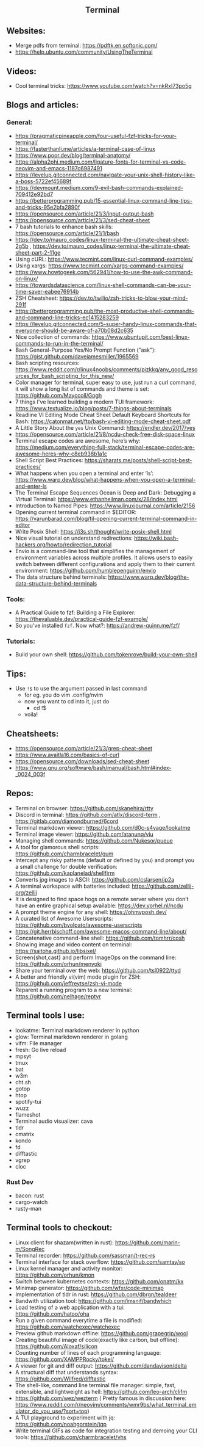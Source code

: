 <h2 align="center">Terminal</h2>

## Websites:

- Merge pdfs from terminal: https://pdftk.en.softonic.com/
- https://help.ubuntu.com/community/UsingTheTerminal

## Videos:

- Cool terminal tricks: https://www.youtube.com/watch?v=nkRxI73po5g

## Blogs and articles:

### General:

- https://pragmaticpineapple.com/four-useful-fzf-tricks-for-your-terminal/
- https://fasterthanli.me/articles/a-terminal-case-of-linux
- https://www.poor.dev/blog/terminal-anatomy/
- https://alpha2phi.medium.com/ligature-fonts-for-terminal-vs-code-neovim-and-emacs-1187c6987491
- https://levelup.gitconnected.com/navigate-your-unix-shell-history-like-a-boss-5722ef45689f
- https://devmount.medium.com/9-evil-bash-commands-explained-709412e92bd7
- https://betterprogramming.pub/15-essential-linux-command-line-tips-and-tricks-95e2bfa2890f
- https://opensource.com/article/21/3/input-output-bash
- https://opensource.com/article/21/3/sed-cheat-sheet
- 7 bash tutorials to enhance bash skills: https://opensource.com/article/21/1/bash
- https://dev.to/mauro_codes/linux-terminal-the-ultimate-cheat-sheet-2g5b , https://dev.to/mauro_codes/linux-terminal-the-ultimate-cheat-sheet-part-2-11ge
- Using cURL: https://www.tecmint.com/linux-curl-command-examples/
- Using xargs: https://www.tecmint.com/xargs-command-examples/
- https://www.howtogeek.com/562941/how-to-use-the-awk-command-on-linux/
- https://towardsdatascience.com/linux-shell-commands-can-be-your-time-saver-eabee76914b
- ZSH Cheatsheet: https://dev.to/twilio/zsh-tricks-to-blow-your-mind-291f
- https://betterprogramming.pub/the-most-productive-shell-commands-and-command-line-tricks-ec1415283259
- https://levelup.gitconnected.com/5-super-handy-linux-commands-that-everyone-should-be-aware-of-a70b08d2c635
- Nice collection of commands: https://www.ubuntupit.com/best-linux-commands-to-run-in-the-terminal/
- Bash General-Purpose Yes/No Prompt Function ("ask"): https://gist.github.com/davejamesmiller/1965569
- Bash scripting resources: https://www.reddit.com/r/linux4noobs/comments/pizkkq/any_good_resources_for_bash_scripting_for_this_new/
- Color manager for terminal, super easy to use, just run a curl command, it will show a long list of commands and theme is set: https://github.com/Mayccoll/Gogh
- 7 things I've learned building a modern TUI framework: https://www.textualize.io/blog/posts/7-things-about-terminals
- Readline VI Editing Mode Cheat Sheet Default Keyboard Shortcuts for Bash: https://catonmat.net/ftp/bash-vi-editing-mode-cheat-sheet.pdf
- A Little Story About the `yes` Unix Command: https://endler.dev/2017/yes
- https://opensource.com/article/21/8/ncdu-check-free-disk-space-linux
- Terminal escape codes are awesome, here’s why: https://medium.com/everything-full-stack/terminal-escape-codes-are-awesome-heres-why-c8eb938b1a1c
- Shell Script Best Practices: https://sharats.me/posts/shell-script-best-practices/
- What happens when you open a terminal and enter ‘ls’: https://www.warp.dev/blog/what-happens-when-you-open-a-terminal-and-enter-ls
- The Terminal Escape Sequences Ocean is Deep and Dark: Debugging a Virtual Terminal: https://www.ethanheilman.com/x/28/index.html
- Introduction to Named Pipes: https://www.linuxjournal.com/article/2156
- Opening current terminal command in $EDITOR: https://varunbarad.com/blog/til-opening-current-terminal-command-in-editor
- Write Posix Shell: https://j3s.sh/thought/write-posix-shell.html
- Nice visual tutorial on understand redirections: https://wiki.bash-hackers.org/howto/redirection_tutorial
- Envio is a command-line tool that simplifies the management of environment variables across multiple profiles. It allows users to easily switch between different configurations and apply them to their current environment: https://github.com/humblepenguinn/envio
- The data structure behind terminals: https://www.warp.dev/blog/the-data-structure-behind-terminals

### Tools:

- A Practical Guide to fzf: Building a File Explorer: https://thevaluable.dev/practical-guide-fzf-example/
- So you've installed `fzf`. Now what?: https://andrew-quinn.me/fzf/

### Tutorials:

- Build your own shell: https://github.com/tokenrove/build-your-own-shell

## Tips:

- Use `!$` to use the argument passed in last command
    - for eg. you do vim .config/nvim
    - now you want to cd into it, just do
        - cd !$
    - voila!

## Cheatsheets:

- https://opensource.com/article/21/3/grep-cheat-sheet
- https://www.avaitla16.com/basics-of-curl
- https://opensource.com/downloads/sed-cheat-sheet
- https://www.gnu.org/software/bash/manual/bash.html#index-_0024_003f

## Repos:

- Terminal on browser: https://github.com/skanehira/rtty
- Discord in terminal: https://github.com/atlx/discord-term , https://gitlab.com/diamondburned/6cord
- Terminal markdown viewer: https://github.com/d0c-s4vage/lookatme
- Terminal image viewer: https://github.com/atanunq/viu
- Managing shell commands: https://github.com/Nukesor/pueue
- A tool for glamorous shell scripts: https://github.com/charmbracelet/gum
- Intercept any risky patterns (default or defined by you) and prompt you a small challenge for double verification: https://github.com/kaplanelad/shellfirm
- Converts jpg images to ASCII: https://github.com/cslarsen/jp2a
- A terminal workspace with batteries included: https://github.com/zellij-org/zellij
- It is designed to find space hogs on a remote server where you don’t have an entire graphical setup available: https://dev.yorhel.nl/ncdu
- A prompt theme engine for any shell: https://ohmyposh.dev/
- A curated list of Awesome Userscripts: https://github.com/bvolpato/awesome-userscripts
- https://git.herrbischoff.com/awesome-macos-command-line/about/
- Concatenative command-line shell: https://github.com/tomhrr/cosh
- Showing image and video content on terminal: https://saitoha.github.io/libsixel/
- Screen{shot,cast} and perform ImageOps on the command line: https://github.com/orhun/menyoki
- Share your terminal over the web: https://github.com/tsl0922/ttyd
- A better and friendly vi(vim) mode plugin for ZSH: https://github.com/jeffreytse/zsh-vi-mode
- Reparent a running program to a new terminal: https://github.com/nelhage/reptyr

## Terminal tools I use:

- lookatme: Terminal markdown renderer in python
- glow: Terminal markdown renderer in golang
- vifm: File manager
- fresh: Go live reload
- mpsyt
- tmux
- bat
- w3m
- cht.sh
- gotop
- htop
- spotify-tui
- wuzz
- flameshot
- Terminal audio visualizer: cava
- tldr
- cmatrix
- kondo
- fd
- difftastic
- vgrep
- cloc

### Rust Dev

- bacon: rust
- cargo-watch
- rusty-man

## Terminal tools to checkout:

- Linux client for shazam(written in rust): https://github.com/marin-m/SongRec
- Terminal recorder: https://github.com/sassman/t-rec-rs
- Terminal interface for stack overflow: https://github.com/samtay/so
- Linux kernel manager and activity monitor: https://github.com/orhun/kmon
- Switch between kubernetes contexts: https://github.com/onatm/kx
- Minimap generator: https://github.com/wfxr/code-minimap
- Implementation of tldr in rust: https://github.com/dbrgn/tealdeer
- Bandwith utilization tool: https://github.com/imsnif/bandwhich
- Load testing of a web application with a tui: https://github.com/hatoo/oha
- Run a given command everytime a file is modified: https://github.com/watchexec/watchexec
- Preview github markdown offline: https://github.com/grapegrip/wool
- Creating beautiful image of code(exactly like carbon, but offline): https://github.com/Aloxaf/silicon
- Counting number of lines of each programming language: https://github.com/XAMPPRocky/tokei/
- A viewer for git and diff output: https://github.com/dandavison/delta
- A structural diff that understands syntax: https://github.com/Wilfred/difftastic
- The shell-like, command line terminal file manager: simple, fast, extensible, and lightweight as hell: https://github.com/leo-arch/clifm
- https://github.com/wez/wezterm ( Pretty famous in discussion here: https://www.reddit.com/r/neovim/comments/wmr9bs/what_terminal_emulator_do_you_use/?sort=top)
- A TUI playground to experiment with jq: https://github.com/noahgorstein/jqp
- Write terminal GIFs as code for integration testing and demoing your CLI tools: https://github.com/charmbracelet/vhs

